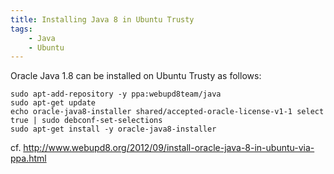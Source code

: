 ```yaml
---
title: Installing Java 8 in Ubuntu Trusty
tags:
    - Java
    - Ubuntu
---
```


Oracle Java 1.8 can be installed on Ubuntu Trusty as follows:

    sudo apt-add-repository -y ppa:webupd8team/java
    sudo apt-get update
    echo oracle-java8-installer shared/accepted-oracle-license-v1-1 select true | sudo debconf-set-selections
    sudo apt-get install -y oracle-java8-installer

cf. <http://www.webupd8.org/2012/09/install-oracle-java-8-in-ubuntu-via-ppa.html>
